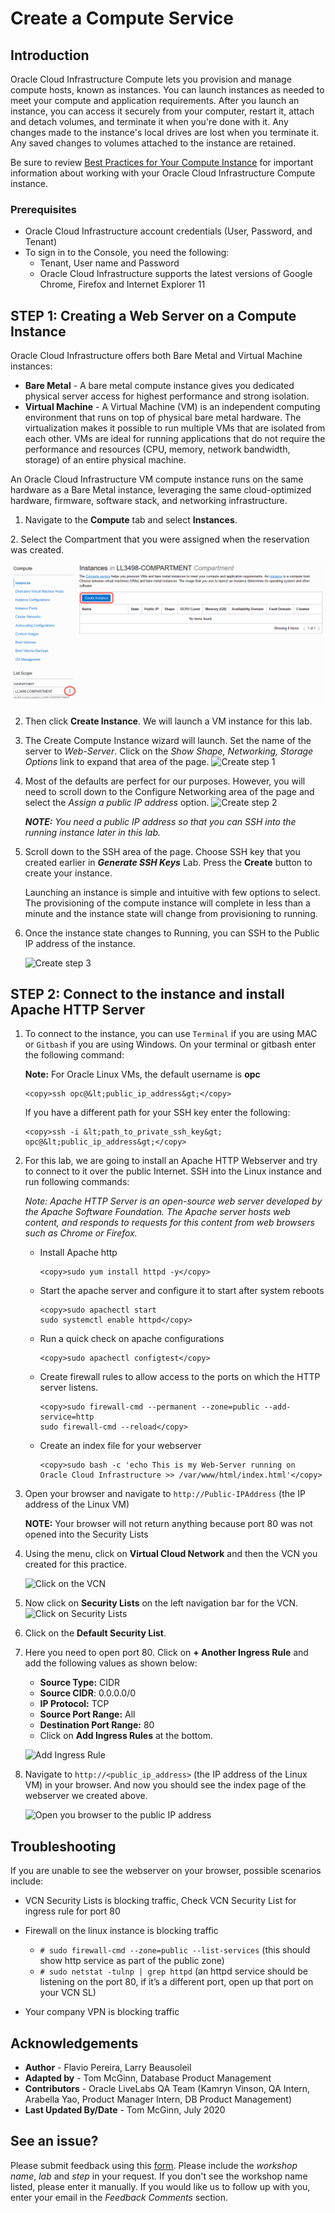 # Create a Compute Service

## Introduction

Oracle Cloud Infrastructure Compute lets you provision and manage compute hosts, known as instances. You can launch instances as needed to meet your compute and application requirements. After you launch an instance, you can access it securely from your computer, restart it, attach and detach volumes, and terminate it when you're done with it. Any changes made to the instance's local drives are lost when you terminate it. Any saved changes to volumes attached to the instance are retained.

Be sure to review [Best Practices for Your Compute Instance](https://docs.cloud.oracle.com/iaas/Content/Compute/References/bestpracticescompute.htm) for important information about working with your Oracle Cloud Infrastructure Compute instance.

### Prerequisites

- Oracle Cloud Infrastructure account credentials (User, Password, and Tenant)
- To sign in to the Console, you need the following:
  - Tenant, User name and Password
  - Oracle Cloud Infrastructure supports the latest versions of Google Chrome, Firefox and Internet Explorer 11

## **STEP 1**: Creating a Web Server on a Compute Instance

Oracle Cloud Infrastructure  offers both Bare Metal and Virtual Machine instances:

- **Bare Metal**  - A bare metal compute instance gives you dedicated physical server access for highest performance and strong isolation.
- **Virtual Machine**  - A Virtual Machine (VM) is an independent computing environment that runs on top of physical bare metal hardware. The virtualization makes it possible to run multiple VMs that are isolated from each other. VMs are ideal for running applications that do not require the performance and resources (CPU, memory, network bandwidth, storage) of an entire physical machine.

An Oracle Cloud Infrastructure VM compute instance runs on the same hardware as a Bare Metal instance, leveraging the same cloud-optimized hardware, firmware, software stack, and networking infrastructure.

1. Navigate to the **Compute** tab and select **Instances**.

<if type="livelabs">
2. Select the Compartment that you were assigned when the reservation was created.

  ![](images/select-compartment.png)
</if>

2. Then click **Create Instance**. We will launch a VM instance for this lab.

3. The Create Compute Instance wizard will launch. Set the name of the server to *Web-Server*. Click on the *Show Shape, Networking, Storage Options* link to expand that area of the page.
    ![Create step 1](images/Create1.png " ")

3. Most of the defaults are perfect for our purposes. However, you will need to scroll down to the Configure Networking area of the page and select the *Assign a public IP address* option.
    ![Create step 2](images/Create2.png " ")

    ***NOTE:*** *You need a public IP address so that you can SSH into the running instance later in this lab.*

4. Scroll down to the SSH area of the page. Choose SSH key that you created earlier in ***Generate SSH Keys*** Lab. Press the **Create** button to create your instance.

    Launching an instance is simple and intuitive with few options to select. The provisioning of the compute instance will complete in less than a minute and the instance state will change from provisioning to running.

5. Once the instance state changes to Running, you can SSH to the Public IP address of the instance.

    ![Create step 3](images/Create3.png " ")

## **STEP 2**: Connect to the instance and install Apache HTTP Server

1. To connect to the instance, you can use `Terminal` if you are using MAC or `Gitbash` if you are using Windows. On your terminal or gitbash enter the following command:

    **Note:** For Oracle Linux VMs, the default username is **opc**

    ```
    <copy>ssh opc@&lt;public_ip_address&gt;</copy>
    ```

    If you have a different path for your SSH key enter the following:

    ```
    <copy>ssh -i &lt;path_to_private_ssh_key&gt; opc@&lt;public_ip_address&gt;</copy>
    ```

2. For this lab, we are going to install an Apache HTTP Webserver and try to connect to it over the public Internet. SSH into the Linux instance and run following commands:

    *Note: Apache HTTP Server is an open-source web server developed by the Apache Software Foundation. The Apache server hosts web content, and responds to requests for this content from web browsers such as Chrome or Firefox.*

    - Install Apache http

      ```
      <copy>sudo yum install httpd -y</copy>
      ```

    - Start the apache server and configure it to start after system reboots

      ```
      <copy>sudo apachectl start
      sudo systemctl enable httpd</copy>
      ```

    - Run a quick check on apache configurations

      ```
      <copy>sudo apachectl configtest</copy>
      ```

    - Create firewall rules to allow access to the ports on which the HTTP server listens.

      ```
      <copy>sudo firewall-cmd --permanent --zone=public --add-service=http
      sudo firewall-cmd --reload</copy>
      ```

    - Create an index file for your webserver

      ```
      <copy>sudo bash -c 'echo This is my Web-Server running on Oracle Cloud Infrastructure >> /var/www/html/index.html'</copy>
      ```

3. Open your browser and navigate to `http://Public-IPAddress` (the IP address of the Linux VM)

    **NOTE:** Your browser will not return anything because port 80 was not opened into the Security Lists

4. Using the menu, click on **Virtual Cloud Network** and then the VCN you created for this practice.

    ![Click on the VCN](images/vcn1.png " ")

5. Now click on **Security Lists** on the left navigation bar for the VCN.
    ![Click on Security Lists](images/vcn2.png " ")

6. Click on the **Default Security List**.

7. Here you need to open port 80. Click on **+ Another Ingress Rule** and add the following values as shown below:

    - **Source Type:** CIDR
    - **Source CIDR**: 0.0.0.0/0
    - **IP Protocol:** TCP
    - **Source Port Range:** All
    - **Destination Port Range:** 80
    - Click on **Add Ingress Rules** at the bottom.

    ![Add Ingress Rule](images/addIngress1.png " ")

8. Navigate to `http://<public_ip_address>` (the IP address of the Linux VM) in your browser. And now you should see the index page of the webserver we created above.

    ![Open you browser to the public IP address](images/image13.png " ")

## Troubleshooting

If you are unable to see the webserver on your browser, possible scenarios include:

- VCN Security Lists is blocking traffic, Check VCN Security List for ingress rule for port 80
- Firewall on the linux instance is blocking traffic

  - `# sudo firewall-cmd --zone=public --list-services` (this should show http service as part of the public zone)
  - `# sudo netstat -tulnp | grep httpd` (an httpd service should be listening on the port 80, if it’s a different port, open up that port on your VCN SL)

- Your company VPN is blocking traffic

## Acknowledgements

- **Author** - Flavio Pereira, Larry Beausoleil
- **Adapted by** -  Tom McGinn, Database Product Management
- **Contributors** - Oracle LiveLabs QA Team (Kamryn Vinson, QA Intern, Arabella Yao, Product Manager Intern, DB Product Management)
- **Last Updated By/Date** - Tom McGinn, July 2020

## See an issue?
Please submit feedback using this [form](https://apexapps.oracle.com/pls/apex/f?p=133:1:::::P1_FEEDBACK:1). Please include the *workshop name*, *lab* and *step* in your request.  If you don't see the workshop name listed, please enter it manually. If you would like us to follow up with you, enter your email in the *Feedback Comments* section.
